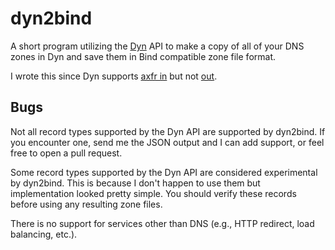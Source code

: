 # dyn2bind

A short program utilizing the [Dyn](http://www.dynect.com) API to make a copy of all of your DNS zones in Dyn and save them in Bind compatible zone file format.

I wrote this since Dyn supports [axfr in][axfr-in] but not [out][axfr-out].

[axfr-in]: https://help.dyn.com/primary-zone-transfer-api/
[axfr-out]: http://www.dyncommunity.com/questions/7647/how-do-i-enable-axfr.html

## Bugs

Not all record types supported by the Dyn API are supported by dyn2bind. If you encounter one, send me the JSON output and I can add support, or feel free to open a pull request.

Some record types supported by the Dyn API are considered experimental by dyn2bind. This is because I don't happen to use them but implementation looked pretty simple. You should verify these records before using any resulting zone files.

There is no support for services other than DNS (e.g., HTTP redirect, load balancing, etc.).
